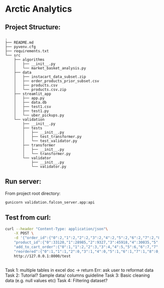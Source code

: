 # Arctic Analytics

## Project Structure:

```
.
├── README.md
├── pyvenv.cfg
├── requirements.txt
└── src
    ├── algorithms
    │   ├── __init__.py
    │   └── market_basket_analysis.py
    ├── data
    │   ├── instacart_data_subset.zip
    │   ├── order_products_prior_subset.csv
    │   ├── products.csv
    │   └── products.csv.zip
    ├── streamlit_app
    │   ├── app.py
    │   ├── data.db
    │   ├── test1.csv
    │   ├── test1.py
    │   └── uber_pickups.py
    └── validation
        ├── __init__.py
        ├── tests
        │   ├── __init__.py
        │   ├── test_transformer.py
        │   └── test_validator.py
        ├── transformer
        │   ├── __init__.py
        │   └── transformer.py
        └── validator
            ├── __init__.py
            └── validator.py
```

## Run server:

From project root directory:

```bash
gunicorn validation.falcon_server.app:api
```

## Test from curl:

```bash
curl --header "Content-Type: application/json"\
    -X POST \
    -d '{"order_id":{"0":2,"1":2,"2":2,"3":2,"4":2,"5":2,"6":2,"7":2,"8":2,"9":3},\
    "product_id":{"0":33120,"1":28985,"2":9327,"3":45918,"4":30035,"5":17794,"6":40141,"7":1819,"8":43668,"9":33754},\
    "add_to_cart_order":{"0":1,"1":2,"2":3,"3":4,"4":5,"5":6,"6":7,"7":8,"8":9,"9":1},\
    "reordered":{"0":1,"1":1,"2":0,"3":1,"4":0,"5":1,"6":1,"7":1,"8":0,"9":1}}' \
    http://127.0.0.1:8000/test
```

## 
Task 1: multiple tables in excel doc -> return Err: ask user to reformat data
Task 2: Tutorial? Sample data/ columns guideline
Task 3: Basic cleaning data (e.g. null values etc)
Task 4: Filtering dataset?






